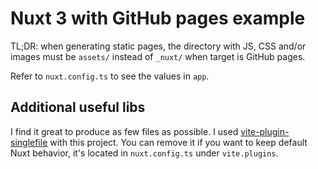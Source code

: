 # Nuxt 3 with GitHub pages example

TL;DR: when generating static pages, the directory with JS, CSS and/or images must be `assets/` instead of `_nuxt/`
when target is GitHub pages.

Refer to `nuxt.config.ts` to see the values in `app`.

## Additional useful libs

I find it great to produce as few files as possible. I used [vite-plugin-singlefile](https://www.npmjs.com/package/vite-plugin-singlefile)
with this project. You can remove it if you want to keep default Nuxt behavior, it's located in `nuxt.config.ts` under `vite.plugins`.
